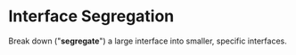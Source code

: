 # Interface Segregation

Break down ("**segregate**") a large interface into smaller, specific interfaces.
